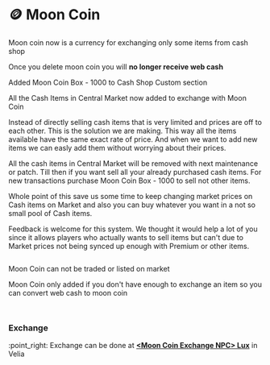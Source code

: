 # 🪙 Moon Coin

Moon coin now is a currency for exchanging only some items from cash shop

Once you delete moon coin you will **no longer receive web cash**

Added Moon Coin Box - 1000 to Cash Shop Custom section

All the Cash Items in Central Market now added to exchange with Moon Coin

Instead of directly selling cash items that is very limited and prices are off to each other. This is the solution we are making. This way all the items available have the same exact rate of price. And when we want to add new items we can easly add them without worrying about their prices.

All the cash items in Central Market will be removed with next maintenance or patch. Till then if you want sell all your already purchased cash items. For new transactions purchase Moon Coin Box - 1000 to sell not other items.

Whole point of this save us some time to keep changing market prices on Cash items on Market and also you can buy whatever you want in a not so small pool of Cash items.

Feedback is welcome for this system. We thought it would help a lot of you since it allows players who actually wants to sell items but can't due to Market prices not being synced up enough with Premium or other items.

<figure><img src="https://i.imgur.com/e249L44.png" alt=""><figcaption></figcaption></figure>

Moon Coin can not be traded or listed on market

Moon Coin only added if you don't have enough to exchange an item so you can convert web cash to moon coin

<div><figure><img src="https://i.imgur.com/2hjvVVP.png" alt=""><figcaption></figcaption></figure> <figure><img src="https://i.imgur.com/knyXTsj.png" alt=""><figcaption></figcaption></figure></div>

### Exchange

:point\_right: Exchange can be done at [**\<Moon Coin Exchange NPC> Lux**](custom-npcs/lux-less-than-moon-coin-exchanges-greater-than.md) in Velia
